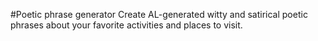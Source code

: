 #Poetic phrase generator
Create AL-generated witty and satirical poetic phrases about your favorite activities and places to visit.
